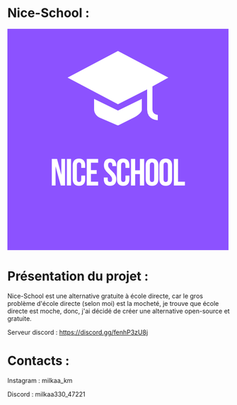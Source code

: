 # Nice-School :

![Logo](nice-school.png)

# Présentation du projet :

Nice-School est une alternative gratuite à école directe, car le gros problème d'école directe (selon moi) est la mocheté, je trouve que école directe est moche, donc, j'ai décidé de créer une alternative open-source et gratuite.

Serveur discord : https://discord.gg/fenhP3zU8j

# Contacts : 

Instagram : milkaa_km

Discord : milkaa330_47221

